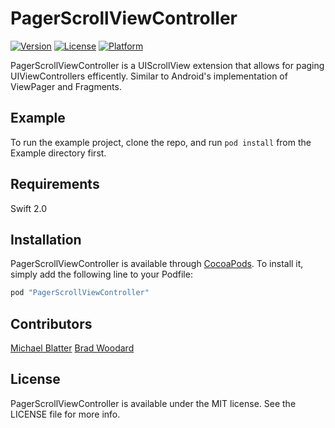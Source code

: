 # PagerScrollViewController

[![Version](https://img.shields.io/cocoapods/v/PagerScrollViewController.svg?style=flat)](http://cocoapods.org/pods/PagerScrollViewController)
[![License](https://img.shields.io/cocoapods/l/PagerScrollViewController.svg?style=flat)](http://cocoapods.org/pods/PagerScrollViewController)
[![Platform](https://img.shields.io/cocoapods/p/PagerScrollViewController.svg?style=flat)](http://cocoapods.org/pods/PagerScrollViewController)

PagerScrollViewController is a UIScrollView extension that allows for paging UIViewControllers efficently. Similar to Android's implementation of ViewPager and Fragments.

## Example

To run the example project, clone the repo, and run `pod install` from the Example directory first.

## Requirements

Swift 2.0

## Installation

PagerScrollViewController is available through [CocoaPods](http://cocoapods.org). To install
it, simply add the following line to your Podfile:

```ruby
pod "PagerScrollViewController"
```

## Contributors

[Michael Blatter](https://github.com/mikeblatter/)
[Brad Woodard](https://github.com/BCWoodard)

## License

PagerScrollViewController is available under the MIT license. See the LICENSE file for more info.
